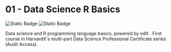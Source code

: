# 01 - Data Science R Basics

<div align="left">

  <img alt="Static Badge" src="https://img.shields.io/badge/active_repository-false-red">

  <img alt="Static Badge" src="https://img.shields.io/badge/status-finished-green">

</div>  

Data science and R programming language basics, powered by edX . First course in HarvardX's multi-part Data Science Professional Certificate series (Audit Access).
